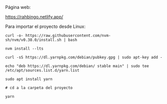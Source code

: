Página web:

https://rahbingo.netlify.app/

Para importar el proyecto desde Linux:

```
curl -o- https://raw.githubusercontent.com/nvm-sh/nvm/v0.38.0/install.sh | bash

nvm install --lts

curl -sS https://dl.yarnpkg.com/debian/pubkey.gpg | sudo apt-key add -

echo "deb https://dl.yarnpkg.com/debian/ stable main" | sudo tee /etc/apt/sources.list.d/yarn.list

sudo apt install yarn

# cd a la carpeta del proyecto

yarn
